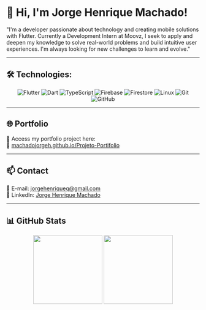 # 👋 Hi, I'm Jorge Henrique Machado!

"I'm a developer passionate about technology and creating mobile solutions with Flutter. Currently a Development Intern at Moovz, I seek to apply and deepen my knowledge to solve real-world problems and build intuitive user experiences. I'm always looking for new challenges to learn and evolve."

---

## 🛠️ Technologies: 

<div align="center">
  
![Flutter](https://img.shields.io/badge/Flutter-02569B?style=for-the-badge&logo=flutter&logoColor=white)
![Dart](https://img.shields.io/badge/Dart-0175C2?style=for-the-badge&logo=dart&logoColor=white)
![TypeScript](https://img.shields.io/badge/TypeScript-3178C6?style=for-the-badge&logo=typescript&logoColor=white)
![Firebase](https://img.shields.io/badge/Firebase-FFCA28?style=for-the-badge&logo=firebase&logoColor=black)
![Firestore](https://img.shields.io/badge/Cloud%20Firestore-FFCA28?style=for-the-badge&logo=google-cloud&logoColor=black)
![Linux](https://img.shields.io/badge/Linux-FCC624?style=for-the-badge&logo=linux&logoColor=black)
![Git](https://img.shields.io/badge/Git-E44C30?style=for-the-badge&logo=git&logoColor=white)
![GitHub](https://img.shields.io/badge/GitHub-100000?style=for-the-badge&logo=github&logoColor=white)

</div>

---

## 🌐 Portfolio

🧩 Access my portfolio project here:  
🔗 [machadojorgeh.github.io/Projeto-Portifolio](https://machadojorgeh.github.io/flutter_portfolio/)

---

## 📫 Contact

📧 E-mail: [jorgehenriqueq@gmail.com](mailto:jorgehenriqueq@gmail.com)  
💼 LinkedIn: [Jorge Henrique Machado](https://www.linkedin.com/in/jorge-henrique-machado/)

---

## 📊 GitHub Stats

<div align="center">
  <img height="180em" src="https://github-readme-stats.vercel.app/api?username=MachadoJorgeH&show_icons=true&theme=vision-friendly-dark" />
  <img height="180em" src="https://github-readme-stats.vercel.app/api/top-langs/?username=MachadoJorgeH&layout=compact&theme=vision-friendly-dark" />
</div>
